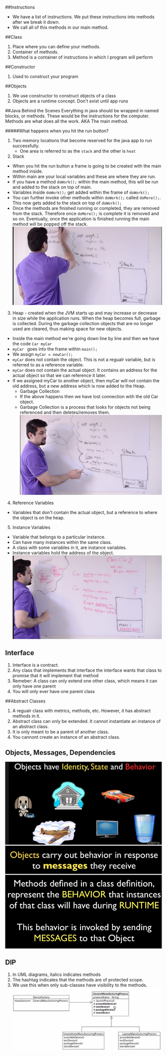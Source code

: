 ##Instructions
- We have a list of instructions. We put these instructions into methods after we break it down. 
- We call all of this methods in our main method.

##Class 
1. Place where you can define your methods. 
2. Container of methods.
3. Method is a container of instructions in which I program will perform

##Constructor 
1. Used to construct your program

##Objects
1. We use constructor to construct objects of a class
2. Objects are a runtime concept. Don't exist until app runs

##Java Behind the Scenes
Everything in java should be wrapped in named blocks, or methods. 
These would be the instructions for the computer. Methods are what does all the
work. AKA The main method.

#####What happens when you hit the run button?
1. Two memory locations that become reserved for the java app to run successfully.
   - One area is referred to as the ```` stack ```` and the other is ```` heat ````
2. Stack
  - When you hit the run button a frame is going to be created with the main
    method inside.
  - Within main are your local variables and these are where they are run. 
  - If you have a method ``` doWork(); ``` within the main method, this will be run and added to
    the stack on top of main.
  - Variables inside ``` doWork(); ``` get added within the frame of ``` doWork(); ```
  - You can further invoke other methods within ``` doWork(); ``` called ``` doMore(); ```. This
    now gets added to the stack on top of ``` doWork(); ```
  - Once the methods are finished running or completed, they are removed from the stack. Therefore once ``` doMore(); ``` is complete it is removed and so on. Eventually, once the application is finished running the main method will be popped off the stack.
![Stack](../img/first.png)
3. Heap - created when the JVM starts up and may increase or decrease in size while the application runs. When the heap becomes full, garbage is collected. During the garbage collection objects that are no longer used are cleared, thus making space for new objects.
  - Inside the main method we're going down line by line and then we have the code ``` Car myCar ```
  - ```myCar ``` goes into the frame within ``` main(); ``` 
  - We assign ``` myCar = newCar(); ``` 
  - ``` myCar ``` does not contain the object. This is not a regualr variable, but is referred to as a reference variable.
  - ``` myCar ``` does not contain the actual object. It contains an address for the actual object so that we can reference it later.
  - If we assigned myCar to another object, then myCar will not contain the old address, but a new address which is now added to the Heap.
    - Garbage Collection
    - If the above happens then we have lost connection with the old Car object.
    - Garbage Collection is a process that looks for objects not being referenced and then deletes/removes them.
![Heap](../img/second.png)

4. Reference Variables
  - Variables that don't contain the actual object, but a reference to where the object is on the heap.
5. Instance Variables
  - Variable that belongs to a particular instance.
  - Can have many instances within the same class.
  - A class with some variables in it, are instance variables.
  - Instance variables hold the address of the object.
![Variables](../img/third.png)

## Interface
1. Interface is a contract.
2. Any class that implements that interface the interface wants that class to promise that it will implement that method
3. Remeber: A class can only extend one other class, which means it can only have one parent
4. You will only ever have one parent class

##Abstract Classes
1. A regualr class with metrics, methods, etc. However, it has abstract methods
   in it.
2. Abstract class can only be extended. It cannot instantiate an instance of an abstract class.
3. It is only meant to be a parent of another class.
4. You cannont create an instance of an abstract class.

## Objects, Messages, Dependencies
![Objects](../img/fourth.png)
![Objects](../img/fifth.png)
![Objects](../img/sixth.png)

## DIP
1. In UML diagrams, italics indicates methods
2. The hashtag indicates that the methods are of protected scope.
3. We use this when only sub-classes have visibility to the methods.
![UML](../img/seventh.png)
